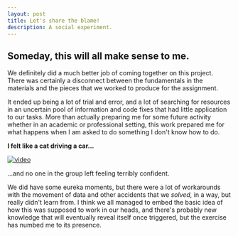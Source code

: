 ```yaml
---
layout: post
title: Let's share the blame!
description: A social experiment.
---
```


## Someday, this will all make sense to me.

We definitely did a much better job of coming together on this project. There was certainly a disconnect between the fundamentals in the materials and the pieces that we worked to produce for the assignment.

It ended up being a lot of trial and error, and a lot of searching for resources in an uncertain pool of information and code fixes that had little application to our tasks. More than actually preparing me for some future activity whether in an academic or professional setting, this work prepared me for what happens when I am asked to do something I don't know how to do.

__I felt like a cat driving a car...__

[![video](https://www.youtube.com/watch?v=-rdLOrOLJiA/0.jpg)](https://www.youtube.com/watch?v=-rdLOrOLJiA)

...and no one in the group left feeling terribly confident. 

We did have some eureka moments, but there were a lot of workarounds with the movement of data and other accidents that we *solved,* in a way, but really didn't learn from. I think we all managed to embed the basic idea of how this was supposed to work in our heads, and there's probably new knowledge that will eventually reveal itself once triggered, but the exercise has numbed me to its presence.